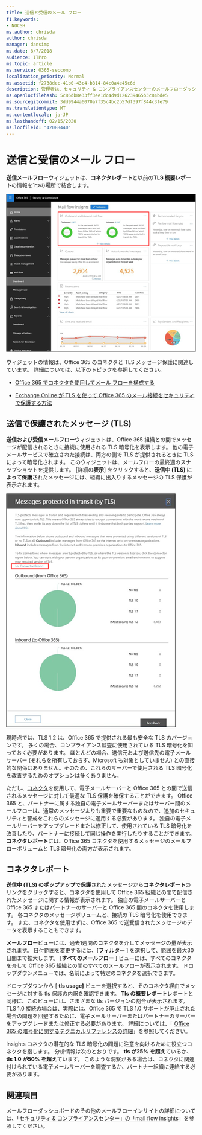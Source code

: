 ```yaml
---
title: 送信と受信のメール フロー
f1.keywords:
- NOCSH
ms.author: chrisda
author: chrisda
manager: dansimp
ms.date: 8/7/2018
audience: ITPro
ms.topic: article
ms.service: O365-seccomp
localization_priority: Normal
ms.assetid: f2738dec-41b0-43c4-b814-84c0a4e45c6d
description: 管理者は、セキュリティ & コンプライアンスセンターのメールフローダッシュボードの送信および受信メールフローウィジェットについて学習できます。
ms.openlocfilehash: 5c86db8e33ff3ee1dc4d9d126239465b3c84bde5
ms.sourcegitcommit: 3dd9944a6070a7f35c4bc2b57df397f844c3fe79
ms.translationtype: MT
ms.contentlocale: ja-JP
ms.lasthandoff: 02/15/2020
ms.locfileid: "42088440"
---
```

# <a name="outbound-and-inbound-mail-flow"></a>送信と受信のメール フロー

**送信メールフロー**ウィジェットは、**コネクタレポート**と以前の**TLS 概要レポート**の情報を1つの場所で結合します。

![セキュリティ & コンプライアンスセンターのメールフローダッシュボードの [送信および受信メールフロー] レポート](../../media/2c591d1c-bad6-4b72-890e-f8fdfd4f447a.png)

ウィジェットの情報は、Office 365 のコネクタと TLS メッセージ保護に関連しています。 詳細については、以下のトピックを参照してください。

- [Office 365 でコネクタを使用してメール フローを構成する](https://docs.microsoft.com/exchange/mail-flow-best-practices/use-connectors-to-configure-mail-flow/use-connectors-to-configure-mail-flow)

- [Exchange Online が TLS を使って Office 365 のメール接続をセキュリティで保護する方法](https://docs.microsoft.com/microsoft-365/compliance/exchange-online-uses-tls-to-secure-email-connections)

## <a name="message-protected-in-transit-by-tls"></a>送信で保護されたメッセージ (TLS)

**送信および受信メールフロー**ウィジェットは、Office 365 組織との間でメッセージが配信されるときに接続に使用される TLS 暗号化を表示します。 他の電子メールサービスで確立された接続は、両方の側で TLS が提供されるときに TLS によって暗号化されます。 このウィジェットは、メールフローの最終週のスナップショットを提供します。 [詳細の**表示**] をクリックすると、**送信中 (TLS) によって保護さ**れたメッセージには、組織に出入りするメッセージの TLS 保護が表示されます。

![セキュリティ & コンプライアンスセンターの送信中 (TLS) によって保護されたメッセージ](../../media/825aa74c-413d-4141-8e3c-dfe68ae78eed.png)

現時点では、TLS 1.2 は、Office 365 で提供される最も安全な TLS のバージョンです。 多くの場合、コンプライアンス監査に使用されている TLS 暗号化を知っておく必要があります。 ほとんどの場合、送信元および送信先の電子メールサーバー (それらを所有しておらず、Microsoft も対象としていません) との直接的な関係はありません。そのため、これらのサーバーで使用される TLS 暗号化を改善するためのオプションは多くありません。

ただし、[コネクタ](https://docs.microsoft.com/exchange/mail-flow-best-practices/use-connectors-to-configure-mail-flow/use-connectors-to-configure-mail-flow)を使用して、電子メールサーバーと Office 365 との間で送信されるメッセージに対して最適な TLS 保護を確保することができます。 Office 365 と、パートナーに属する独自の電子メールサーバーまたはサーバー間のメールフローは、通常のメッセージよりも重要で重要なものなので、追加のセキュリティと警戒をこれらのメッセージに適用する必要があります。 独自の電子メールサーバーをアップグレードまたは修正して、使用されている TLS 暗号化を改善したり、パートナーに接続して同じ操作を実行したりすることができます。 **コネクタレポート**には、Office 365 コネクタを使用するメッセージのメールフローボリュームと TLS 暗号化の両方が表示されます。

## <a name="connector-report"></a>コネクタレポート

**送信中 (TLS) のポップアップで保護**されたメッセージから**コネクタレポート**のリンクをクリックすると、コネクタを使用して Office 365 組織との間で配信されたメッセージに関する情報が表示されます。 独自の電子メールサーバーと Office 365 またはパートナーのサーバーと Office 365 間のコネクタを使用します。 各コネクタのメッセージボリュームと、接続の TLS 暗号化を使用できます。 また、コネクタを使用せずに、Office 365 で送受信されたメッセージのデータを表示することもできます。

**メールフロー**ビューには、過去1週間のコネクタを介してメッセージの量が表示されます。 日付範囲を変更するには、[**フィルター** ] を選択して、範囲を最大30日間まで拡大します。 [**すべてのメールフロー** ] ビューには、すべてのコネクタを介して Office 365 組織との間のすべてのメールフローが表示されます。 ドロップダウンメニューでは、名前によって特定のコネクタを選択できます。

ドロップダウンから [ **tls usage]** ビューを選択すると、そのコネクタ経由でメッセージに対する tls 保護の内訳を確認できます。 **Tls の概要レポート**レポートと同様に、このビューには、さまざまな tls バージョンの割合が表示されます。 TLS 1.0 接続の場合は、実際には、Office 365 で TLS 1.0 サポートが廃止された場合の問題を回避するために、電子メールサーバーまたはパートナーのサーバーをアップグレードまたは修正する必要があります。 詳細については、「 [Office 365 の暗号化に関するテクニカルリファレンスの詳細](https://docs.microsoft.com/microsoft-365/compliance/technical-reference-details-about-encryption)」を参照してください。

Insights コネクタの潜在的な TLS 暗号化の問題に注意を向けるために役立つコネクタを指します。 分析情報は次のとおりです。 **tls が25% を超え**ているか、 **tls 1.0 が50% を超え**ています。 このような洞察がある場合は、コネクタに関連付けられている電子メールサーバーを調査するか、パートナー組織に連絡する必要があります。

## <a name="see-also"></a>関連項目

メールフローダッシュボードのその他のメールフローインサイトの詳細については、「[セキュリティ & コンプライアンスセンター」の「mail flow insights](mail-flow-insights-v2.md)」を参照してください。
